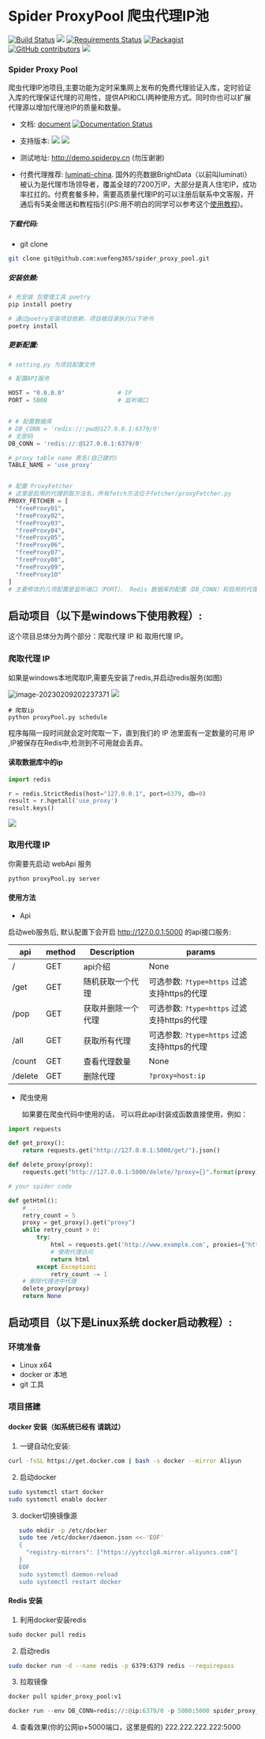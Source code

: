 
Spider ProxyPool 爬虫代理IP池
=======
[![Build Status](https://travis-ci.org/jhao104/proxy_pool.svg?branch=master)](https://travis-ci.org/jhao104/proxy_pool)
[![](https://img.shields.io/badge/Powered%20by-@j_hao104-green.svg)](http://www.spiderpy.cn/blog/)
[![Requirements Status](https://requires.io/github/jhao104/proxy_pool/requirements.svg?branch=master)](https://requires.io/github/jhao104/proxy_pool/requirements/?branch=master)
[![Packagist](https://img.shields.io/packagist/l/doctrine/orm.svg)](https://github.com/jhao104/proxy_pool/blob/master/LICENSE)
[![GitHub contributors](https://img.shields.io/github/contributors/jhao104/proxy_pool.svg)](https://github.com/jhao104/proxy_pool/graphs/contributors)
[![](https://img.shields.io/badge/language-Python-green.svg)](https://github.com/jhao104/proxy_pool)

### Spider Proxy Pool

爬虫代理IP池项目,主要功能为定时采集网上发布的免费代理验证入库，定时验证入库的代理保证代理的可用性，提供API和CLI两种使用方式。同时你也可以扩展代理源以增加代理池IP的质量和数量。

* 文档: [document](https://proxy-pool.readthedocs.io/zh/latest/) [![Documentation Status](https://readthedocs.org/projects/proxy-pool/badge/?version=latest)](https://proxy-pool.readthedocs.io/zh/latest/?badge=latest)

* 支持版本: ![](https://img.shields.io/badge/Python-2.x-green.svg) ![](https://img.shields.io/badge/Python-3.x-blue.svg)

* 测试地址: http://demo.spiderpy.cn (勿压谢谢)

* 付费代理推荐: [luminati-china](https://brightdata.grsm.io/proxyPool). 国外的亮数据BrightData（以前叫luminati）被认为是代理市场领导者，覆盖全球的7200万IP，大部分是真人住宅IP，成功率扛扛的。付费套餐多种，需要高质量代理IP的可以注册后联系中文客服，开通后有5美金赠送和教程指引(PS:用不明白的同学可以参考这个[使用教程](https://www.cnblogs.com/jhao/p/15611785.html))。


[//]: # (### 运行项目)

##### 下载代码:

* git clone

```bash
git clone git@github.com:xuefeng365/spider_proxy_pool.git
```

##### 安装依赖:

```bash
# 先安装 包管理工具 poetry
pip install poetry

# 通过poetry安装项目依赖，项目根目录执行以下命令
poetry install
```

##### 更新配置:


```python
# setting.py 为项目配置文件

# 配置API服务

HOST = "0.0.0.0"               # IP
PORT = 5000                    # 监听端口


# # 配置数据库
# DB_CONN = 'redis://:pwd@127.0.0.1:6379/0'
# 无密码
DB_CONN = 'redis://:@127.0.0.1:6379/0'

# proxy table name 表名(自己建的)
TABLE_NAME = 'use_proxy'


# 配置 ProxyFetcher
# 这里是启用的代理抓取方法名，所有fetch方法位于fetcher/proxyFetcher.py
PROXY_FETCHER = [
  "freeProxy01",
  "freeProxy02",
  "freeProxy03",
  "freeProxy04",
  "freeProxy05",
  "freeProxy06",
  "freeProxy07",
  "freeProxy08",
  "freeProxy09",
  "freeProxy10"
]
# 主要修改的几项配置是监听端口（PORT）、 Redis 数据库的配置（DB_CONN）和启用的代理方法名（PROXY_FETCHER）。

```

## 启动项目（以下是windows下使用教程）:
这个项目总体分为两个部分：爬取代理 IP 和 取用代理 IP。
### 爬取代理 IP
如果是windows本地爬取IP,需要先安装了redis,并启动redis服务(如图)

![image-20230209202237371](http://biji.51automate.cn/blogs/img/image-20230209202237371.png)
![](http://biji.51automate.cn/blogs/img/20230209204139.png)
```
# 爬取ip
python proxyPool.py schedule
```
程序每隔一段时间就会定时爬取一下，直到我们的 IP 池里面有一定数量的可用 IP ,IP被保存在Redis中,检测到不可用就会丢弃。
#### 读取数据库中的ip
```python
import redis

r = redis.StrictRedis(host="127.0.0.1", port=6379, db=0)
result = r.hgetall('use_proxy')
result.keys()
```
![](http://biji.51automate.cn/blogs/img/20230209204740.png)

### 取用代理 IP
你需要先启动 webApi 服务
```bash
python proxyPool.py server

```


#### 使用方法

* Api

启动web服务后, 默认配置下会开启 http://127.0.0.1:5000 的api接口服务:

| api | method | Description | params|
| ----| ---- | ---- | ----|
| / | GET | api介绍 | None |
| /get | GET | 随机获取一个代理| 可选参数: `?type=https` 过滤支持https的代理|
| /pop | GET | 获取并删除一个代理| 可选参数: `?type=https` 过滤支持https的代理|
| /all | GET | 获取所有代理 |可选参数: `?type=https` 过滤支持https的代理|
| /count | GET | 查看代理数量 |None|
| /delete | GET | 删除代理  |`?proxy=host:ip`|


* 爬虫使用

　　如果要在爬虫代码中使用的话， 可以将此api封装成函数直接使用，例如：

```python
import requests

def get_proxy():
    return requests.get("http://127.0.0.1:5000/get/").json()

def delete_proxy(proxy):
    requests.get("http://127.0.0.1:5000/delete/?proxy={}".format(proxy))

# your spider code

def getHtml():
    # ....
    retry_count = 5
    proxy = get_proxy().get("proxy")
    while retry_count > 0:
        try:
            html = requests.get('http://www.example.com', proxies={"http": "http://{}".format(proxy)})
            # 使用代理访问
            return html
        except Exception:
            retry_count -= 1
    # 删除代理池中代理
    delete_proxy(proxy)
    return None
```
## 启动项目（以下是Linux系统 docker启动教程）:



### 环境准备

* Linux x64
* docker or 本地
* git 工具



### 项目搭建


#### docker 安装（如系统已经有 请跳过）

1.  一键自动化安装:

```bash
curl -fsSL https://get.docker.com | bash -s docker --mirror Aliyun
```

2. 启动docker

```bash
sudo systemctl start docker
sudo systemctl enable docker
```

3. docker切换镜像源

```bash
   sudo mkdir -p /etc/docker
   sudo tee /etc/docker/daemon.json <<-'EOF'
   {
     "registry-mirrors": ["https://yytcclg8.mirror.aliyuncs.com"]
   }
   EOF
   sudo systemctl daemon-reload
   sudo systemctl restart docker
```



#### Redis 安装

1.  利用docker安装redis

```dockerfile
sudo docker pull redis
```

2.  启动redis
```bash
sudo docker run -d --name redis -p 6379:6379 redis --requirepass
```


3. 拉取镜像
```python
docker pull spider_proxy_pool:v1

docker run --env DB_CONN=redis://:@ip:6379/0 -p 5000:5000 spider_proxy_pool:v1
```

4. 查看效果(你的公网ip+5000端口，这里是假的)
   222.222.222.222:5000